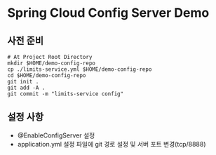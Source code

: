 # Spring Cloud Config Server Demo
## 사전 준비
```shell script
# At Project Root Directory
mkdir $HOME/demo-config-repo
cp ./limits-service.yml $HOME/demo-config-repo
cd $HOME/demo-config-repo
git init .
git add -A .
git commit -m "limits-service config"
```

## 설정 사항
- @EnableConfigServer 설정
- application.yml 설정 파일에 git 경로 설정 및 서버 포트 변경(tcp/8888)
